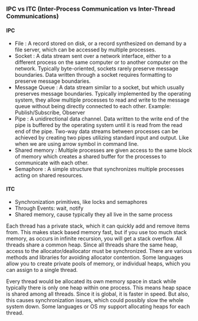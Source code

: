 ### IPC vs ITC (Inter-Process Communication vs Inter-Thread Communications) 

#### IPC 
* File : A record stored on disk, or a record synthesized on demand by a file server, which can be accessed by multiple processes. 
* Socket : A data stream sent over a network interface, either to a different process on the same computer or to another computer on the network. Typically byte-oriented, sockets rarely preserve message boundaries. Data written through a socket requires formatting to preserve message boundaries. 
* Message Queue : A data stream similar to a socket, but which usually preserves message boundaries. Typically implemented by the operating system, they allow multiple processes to read and write to the message queue without being directly connected to each other. 
Example: Publish/Subscribe, Observer 
* Pipe : A unidirectional data channel. Data written to the write end of the pipe is buffered by the operating system until it is read from the read end of the pipe. Two-way data streams between processes can be achieved by creating two pipes utilizing standard input and output. Like when we are using arrow symbol in command line. 
* Shared memory : Multiple processes are given access to the same block of memory which creates a shared buffer for the processes to communicate with each other. 
* Semaphore : A simple structure that synchronizes multiple processes acting on shared resources.

#### ITC 

* Synchronization primitives, like locks and semaphores 
* Through Events: wait, notify 
* Shared memory, cause typically they all live in the same process 

Each thread has a private stack, which it can quickly add and remove items from. This makes stack based memory fast, but if you use too much stack memory, as occurs in infinite recursion, you will get a stack overflow. All threads share a common heap. Since all threads share the same heap, access to the allocator/deallocator must be synchronized. There are various methods and libraries for avoiding allocator contention. Some languages allow you to create private pools of memory, or individual heaps, which you can assign to a single thread. 

Every thread would be allocated its own memory space in stack while typically there is only one heap within one process. This means heap space is shared among all threads. Since it is global, it is faster in speed. But also, this causes synchronization issues, which could possibly slow the whole system down. Some languages or OS my support allocating heaps for each thread.


